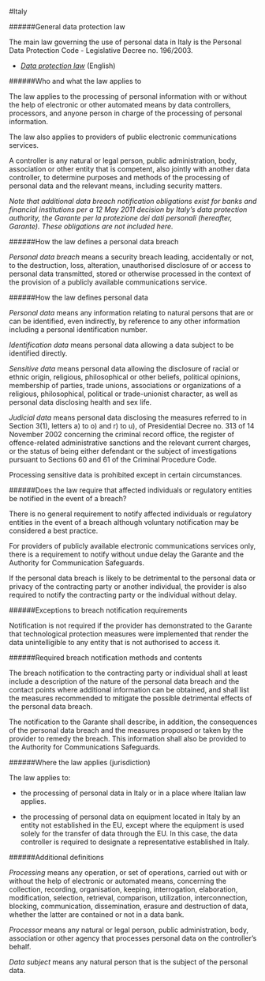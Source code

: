 #Italy


######General data protection law



The main law governing the use of personal data in Italy is the Personal Data Protection Code - Legislative Decree no. 196/2003.



-   [*Data protection law*](http://194.242.234.211/documents/10160/2012405/DataProtectionCode-2003.pdf) (English)



######Who and what the law applies to



The law applies to the processing of personal information with or without the help of electronic or other automated means by data controllers, processors, and anyone person in charge of the processing of personal information.



The law also applies to providers of public electronic communications services.



A controller is any natural or legal person, public administration, body, association or other entity that is competent, also jointly with another data controller, to determine purposes and methods of the processing of personal data and the relevant means, including security matters.



*Note that additional data breach notification obligations exist for banks and financial institutions per a 12 May 2011 decision by Italy’s data protection authority, the Garante per la protezione dei dati personali (hereafter, Garante). These obligations are not included here.*



######How the law defines a personal data breach



*Personal data breach* means a security breach leading, accidentally or not, to the destruction, loss, alteration, unauthorised disclosure of or access to personal data transmitted, stored or otherwise processed in the context of the provision of a publicly available communications service.



######How the law defines personal data



*Personal data* means any information relating to natural persons that are or can be identified, even indirectly, by reference to any other information including a personal identification number.



*Identification data* means personal data allowing a data subject to be identified directly.



*Sensitive data* means personal data allowing the disclosure of racial or ethnic origin, religious, philosophical or other beliefs, political opinions, membership of parties, trade unions, associations or organizations of a religious, philosophical, political or trade-unionist character, as well as personal data disclosing health and sex life.



*Judicial data* means personal data disclosing the measures referred to in Section 3(1), letters a) to o) and r) to u), of Presidential Decree no. 313 of 14 November 2002 concerning the criminal record office, the register of offence-related administrative sanctions and the relevant current charges, or the status of being either defendant or the subject of investigations pursuant to Sections 60 and 61 of the Criminal Procedure Code.



Processing *s*ensitive data is prohibited except in certain circumstances.



######Does the law require that affected individuals or regulatory entities be notified in the event of a breach?



There is no general requirement to notify affected individuals or regulatory entities in the event of a breach although voluntary notification may be considered a best practice.



For providers of publicly available electronic communications services only, there is a requirement to notify without undue delay the Garante and the Authority for Communication Safeguards.



If the personal data breach is likely to be detrimental to the personal data or privacy of the contracting party or another individual, the provider is also required to notify the contracting party or the individual without delay.



######Exceptions to breach notification requirements



Notification is not required if the provider has demonstrated to the Garante that technological protection measures were implemented that render the data unintelligible to any entity that is not authorised to access it.



######Required breach notification methods and contents



The breach notification to the contracting party or individual shall at least include a description of the nature of the personal data breach and the contact points where additional information can be obtained, and shall list the measures recommended to mitigate the possible detrimental effects of the personal data breach.



The notification to the Garante shall describe, in addition, the consequences of the personal data breach and the measures proposed or taken by the provider to remedy the breach. This information shall also be provided to the Authority for Communications Safeguards.



######Where the law applies (jurisdiction)



The law applies to:



-   the processing of personal data in Italy or in a place where Italian law applies.





-   the processing of personal data on equipment located in Italy by an entity not established in the EU, except where the equipment is used solely for the transfer of data through the EU. In this case, the data controller is required to designate a representative established in Italy.



######Additional definitions



*Processing* means any operation, or set of operations, carried out with or without the help of electronic or automated means, concerning the collection, recording, organisation, keeping, interrogation, elaboration, modification, selection, retrieval, comparison, utilization, interconnection, blocking, communication, dissemination, erasure and destruction of data, whether the latter are contained or not in a data bank.



*Processor* means any natural or legal person, public administration, body, association or other agency that processes personal data on the controller’s behalf.



*Data subject* means any natural person that is the subject of the personal data.

